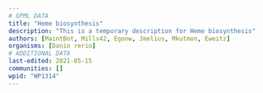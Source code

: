 ```yaml
---
# GPML DATA
title: "Heme biosynthesis"
description: "This is a temporary description for Heme biosynthesis"
authors: [MaintBot, Mills42, Egonw, Jmelius, Mkutmon, Eweitz]
organisms: [Danio rerio]
# ADDITIONAL DATA
last-edited: 2021-05-15
communities: []
wpid: "WP1314"
---
```


